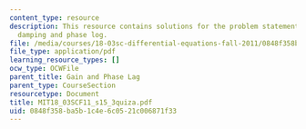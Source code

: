 ```yaml
---
content_type: resource
description: This resource contains solutions for the problem statements related to
  damping and phase log.
file: /media/courses/18-03sc-differential-equations-fall-2011/0848f358ba5b1c4e6c0521c006871f33_MIT18_03SCF11_s15_3quiza.pdf
file_type: application/pdf
learning_resource_types: []
ocw_type: OCWFile
parent_title: Gain and Phase Lag
parent_type: CourseSection
resourcetype: Document
title: MIT18_03SCF11_s15_3quiza.pdf
uid: 0848f358-ba5b-1c4e-6c05-21c006871f33
---
```

